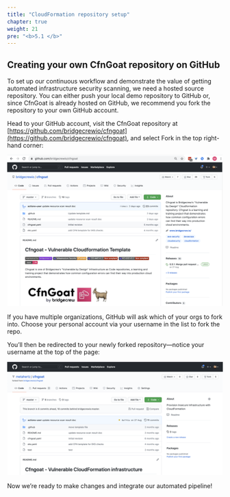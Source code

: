 ```yaml
---
title: "CloudFormation repository setup"
chapter: true
weight: 21
pre: "<b>5.1 </b>"
---
```


## Creating your own CfnGoat repository on GitHub

To set up our continuous workflow and demonstrate the value of getting automated infrastructure security scanning, we need a hosted source repository. You can either push your local demo repository to GitHub or, since CfnGoat is already hosted on GitHub, we recommend you fork the repository to your own GitHub account.

Head to your GitHub account, visit the CfnGoat repository at [https://github.com/bridgecrewio/cfngoat](https://github.com/bridgecrewio/cfngoat), and select Fork in the top right-hand corner:

![bridgecrewio CFNGoat repository on github.com](./images/github-cfngoat.png "bridgecrewio CFNGoat repository on github.com")

If you have multiple organizations, GitHub will ask which of your orgs to fork into. Choose your personal account via your username in the list to fork the repo.

You’ll then be redirected to your newly forked repository—notice your username at the top of the page:

![Personal fork of CFNGoat repository for metahertz](./images/github-fork-cfngoat.png "Personal fork of CFNGoat repository for metahertz")

Now we’re ready to make changes and integrate our automated pipeline!
